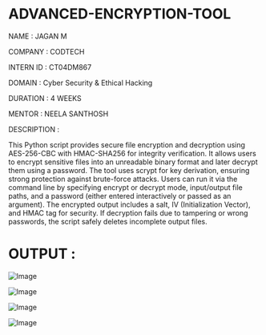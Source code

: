 # ADVANCED-ENCRYPTION-TOOL

NAME : JAGAN M 

COMPANY : CODTECH

INTERN ID : CT04DM867

DOMAIN : Cyber Security & Ethical Hacking 

DURATION : 4 WEEKS

MENTOR : NEELA SANTHOSH

DESCRIPTION :

This Python script provides secure file encryption and decryption using AES-256-CBC with HMAC-SHA256 for integrity verification. It allows users to encrypt sensitive files into an unreadable binary format and later decrypt them using a password. The tool uses scrypt for key derivation, ensuring strong protection against brute-force attacks. Users can run it via the command line by specifying encrypt or decrypt mode, input/output file paths, and a password (either entered interactively or passed as an argument). The encrypted output includes a salt, IV (Initialization Vector), and HMAC tag for security. If decryption fails due to tampering or wrong passwords, the script safely deletes incomplete output files.

# OUTPUT :

![Image](https://github.com/user-attachments/assets/47a561c6-2c05-458b-8515-eeb567d448e9)

![Image](https://github.com/user-attachments/assets/92910dfe-0bcd-4f6b-a06c-6c0b48413dd7)

![Image](https://github.com/user-attachments/assets/f397a142-8965-425f-9072-9bcb644d4508)

![Image](https://github.com/user-attachments/assets/8629bc80-ef6a-4927-b943-a3464f85e238)

